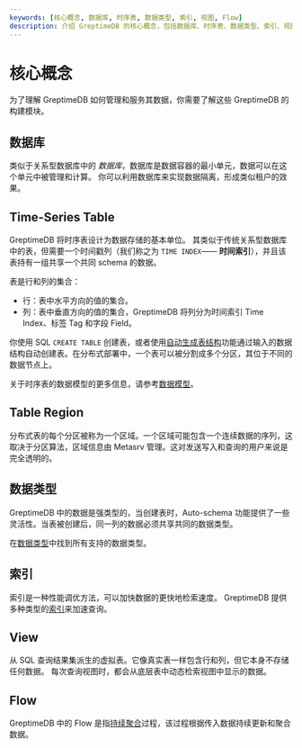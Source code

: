 ```yaml
---
keywords: [核心概念, 数据库, 时序表, 数据类型, 索引, 视图, Flow]
description: 介绍 GreptimeDB 的核心概念，包括数据库、时序表、数据类型、索引、视图和 Flow 等。
---
```


# 核心概念

为了理解 GreptimeDB 如何管理和服务其数据，你需要了解这些 GreptimeDB 的构建模块。

## 数据库

类似于关系型数据库中的 _数据库_，数据库是数据容器的最小单元，数据可以在这个单元中被管理和计算。
你可以利用数据库来实现数据隔离，形成类似租户的效果。

## Time-Series Table

GreptimeDB 将时序表设计为数据存储的基本单位。
其类似于传统关系型数据库中的表，但需要一个时间戳列（我们称之为 `TIME INDEX`—— **时间索引**），并且该表持有一组共享一个共同 schema 的数据。

表是行和列的集合：

* 行：表中水平方向的值的集合。
* 列：表中垂直方向的值的集合，GreptimeDB 将列分为时间索引 Time Index、标签 Tag 和字段 Field。

你使用 SQL `CREATE TABLE` 创建表，或者使用[自动生成表结构](/user-guide/ingest-data/overview.md#自动生成表结构)功能通过输入的数据结构自动创建表。在分布式部署中，一个表可以被分割成多个分区，其位于不同的数据节点上。

关于时序表的数据模型的更多信息，请参考[数据模型](./data-model.md)。

## Table Region

分布式表的每个分区被称为一个区域。一个区域可能包含一个连续数据的序列，这取决于分区算法，区域信息由 Metasrv 管理。这对发送写入和查询的用户来说是完全透明的。

## 数据类型

GreptimeDB 中的数据是强类型的，当创建表时，Auto-schema 功能提供了一些灵活性。当表被创建后，同一列的数据必须共享共同的数据类型。

在[数据类型](/reference/sql/data-types.md)中找到所有支持的数据类型。

## 索引

索引是一种性能调优方法，可以加快数据的更快地检索速度。
GreptimeDB 提供多种类型的[索引](/user-guide/manage-data/data-index.md)来加速查询。

## View

从 SQL 查询结果集派生的虚拟表。它像真实表一样包含行和列，但它本身不存储任何数据。
每次查询视图时，都会从底层表中动态检索视图中显示的数据。

## Flow

GreptimeDB 中的 Flow 是指[持续聚合](/user-guide/flow-computation/overview.md)过程，该过程根据传入数据持续更新和聚合数据。

